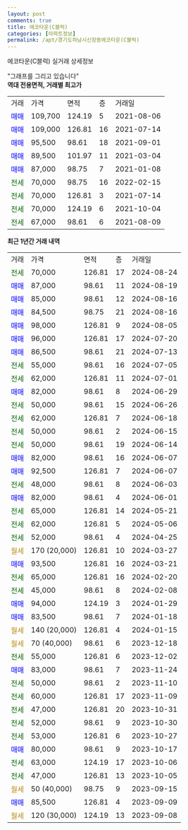 ```yaml
---
layout: post
comments: true
title: 에코타운(C블럭)
categories: [아파트정보]
permalink: /apt/경기도하남시신장동에코타운(C블럭)
---
```


에코타운(C블럭) 실거래 상세정보

<script type="text/javascript">
  google.charts.load('current', {'packages':['line', 'corechart']});
  google.charts.setOnLoadCallback(drawChart);

  function drawChart() {
    var data = new google.visualization.DataTable();
    data.addColumn('date', '거래일');
    data.addColumn('number', "매매");
    data.addColumn('number', "전세");
    data.addColumn('number', "전매");

    data.addRows([[new Date(Date.parse("2024-08-24")), null, 70000, null], [new Date(Date.parse("2024-08-19")), 87000, null, null], [new Date(Date.parse("2024-08-16")), 85000, null, null], [new Date(Date.parse("2024-08-16")), 84500, null, null], [new Date(Date.parse("2024-08-05")), 98000, null, null], [new Date(Date.parse("2024-07-20")), 96000, null, null], [new Date(Date.parse("2024-07-13")), 86500, null, null], [new Date(Date.parse("2024-07-05")), null, 55000, null], [new Date(Date.parse("2024-07-01")), null, 62000, null], [new Date(Date.parse("2024-06-29")), 82000, null, null], [new Date(Date.parse("2024-06-26")), null, 50000, null], [new Date(Date.parse("2024-06-18")), null, 62000, null], [new Date(Date.parse("2024-06-15")), null, 50000, null], [new Date(Date.parse("2024-06-14")), null, 50000, null], [new Date(Date.parse("2024-06-07")), 82000, null, null], [new Date(Date.parse("2024-06-07")), 92500, null, null], [new Date(Date.parse("2024-06-03")), null, 48000, null], [new Date(Date.parse("2024-06-01")), 82000, null, null], [new Date(Date.parse("2024-05-21")), null, 65000, null], [new Date(Date.parse("2024-05-06")), null, 62000, null], [new Date(Date.parse("2024-04-25")), null, 52000, null], [new Date(Date.parse("2024-03-27")), null, null, null], [new Date(Date.parse("2024-03-21")), 93500, null, null], [new Date(Date.parse("2024-02-20")), null, 65000, null], [new Date(Date.parse("2024-02-08")), null, 45000, null], [new Date(Date.parse("2024-01-29")), 94000, null, null], [new Date(Date.parse("2024-01-18")), 83500, null, null], [new Date(Date.parse("2024-01-15")), null, null, null], [new Date(Date.parse("2023-12-18")), null, null, null], [new Date(Date.parse("2023-12-02")), null, 55000, null], [new Date(Date.parse("2023-11-24")), 83000, null, null], [new Date(Date.parse("2023-11-10")), null, 50000, null], [new Date(Date.parse("2023-11-09")), null, 60000, null], [new Date(Date.parse("2023-10-31")), null, 47000, null], [new Date(Date.parse("2023-10-30")), null, 52000, null], [new Date(Date.parse("2023-10-27")), null, 53000, null], [new Date(Date.parse("2023-10-17")), 80000, null, null], [new Date(Date.parse("2023-10-06")), null, 63000, null], [new Date(Date.parse("2023-10-05")), null, 47000, null], [new Date(Date.parse("2023-09-15")), null, null, null], [new Date(Date.parse("2023-09-09")), 85500, null, null], [new Date(Date.parse("2023-09-08")), null, null, null]]);

    var options = {
      hAxis: {
        format: 'yyyy/MM/dd'
      },    
      lineWidth: 0,
      pointsVisible: true,    
      title: '최근 1년간 유형별 실거래가 분포',
      legend: { position: 'bottom' }
    };

    var formatter = new google.visualization.NumberFormat({pattern:'###,###'} );
    formatter.format(data, 1);
    formatter.format(data, 2);
    
    setTimeout(function() {
        var chart = new google.visualization.LineChart(document.getElementById('columnchart_material'));
        chart.draw(data, (options));
        document.getElementById('loading').style.display = 'none';
    }, 200);
  }
</script>


<div id="loading" style="z-index:20; display: block; margin-left: 0px">"그래프를 그리고 있습니다"</div>
<div id="columnchart_material" style="width: 95%; margin-left: 0px; display: block"></div>
<!-- contents start -->
<b>역대 전용면적, 거래별 최고가</b>
<table class="sortable">
    <tr>
      <td>거래</td>
      <td>가격</td>
      <td>면적</td>
      <td>층</td>
      <td>거래일</td>
    </tr>
        <tr>
          <td><a style="color: blue">매매</a></td>
          <td>109,700</td>
          <td>124.19</td>
          <td>5</td>
          <td>2021-08-06</td>
        </tr>            <tr>
          <td><a style="color: blue">매매</a></td>
          <td>109,000</td>
          <td>126.81</td>
          <td>16</td>
          <td>2021-07-14</td>
        </tr>            <tr>
          <td><a style="color: blue">매매</a></td>
          <td>95,500</td>
          <td>98.61</td>
          <td>18</td>
          <td>2021-09-01</td>
        </tr>            <tr>
          <td><a style="color: blue">매매</a></td>
          <td>89,500</td>
          <td>101.97</td>
          <td>11</td>
          <td>2021-03-04</td>
        </tr>            <tr>
          <td><a style="color: blue">매매</a></td>
          <td>87,000</td>
          <td>98.75</td>
          <td>7</td>
          <td>2021-01-08</td>
        </tr>        
        <tr>
              <td><a style="color: darkgreen">전세</a></td>
              <td>70,000</td>
              <td>98.75</td>
              <td>16</td>
              <td>2022-02-15</td>
            </tr>            <tr>
              <td><a style="color: darkgreen">전세</a></td>
              <td>70,000</td>
              <td>126.81</td>
              <td>3</td>
              <td>2021-07-14</td>
            </tr>            <tr>
              <td><a style="color: darkgreen">전세</a></td>
              <td>70,000</td>
              <td>124.19</td>
              <td>6</td>
              <td>2021-10-04</td>
            </tr>            <tr>
              <td><a style="color: darkgreen">전세</a></td>
              <td>67,000</td>
              <td>98.61</td>
              <td>6</td>
              <td>2021-08-09</td>
            </tr>        
    
</table>

<b>최근 1년간 거래 내역</b>

<table class="sortable">
    <tr>
      <td>거래</td>
      <td>가격</td>
      <td>면적</td>
      <td>층</td>
      <td>거래일</td>
    </tr>
    <tr>
      <td><a style="color: darkgreen">전세</a></td>
      <td>70,000</td>
      <td>126.81</td>
      <td>17</td>
      <td>2024-08-24</td>
    </tr>          <tr>
      <td><a style="color: blue">매매</a></td>
      <td>87,000</td>
      <td>98.61</td>
      <td>11</td>
      <td>2024-08-19</td>
    </tr>          <tr>
      <td><a style="color: blue">매매</a></td>
      <td>85,000</td>
      <td>98.61</td>
      <td>12</td>
      <td>2024-08-16</td>
    </tr>          <tr>
      <td><a style="color: blue">매매</a></td>
      <td>84,500</td>
      <td>98.75</td>
      <td>21</td>
      <td>2024-08-16</td>
    </tr>          <tr>
      <td><a style="color: blue">매매</a></td>
      <td>98,000</td>
      <td>126.81</td>
      <td>9</td>
      <td>2024-08-05</td>
    </tr>          <tr>
      <td><a style="color: blue">매매</a></td>
      <td>96,000</td>
      <td>126.81</td>
      <td>17</td>
      <td>2024-07-20</td>
    </tr>          <tr>
      <td><a style="color: blue">매매</a></td>
      <td>86,500</td>
      <td>98.61</td>
      <td>21</td>
      <td>2024-07-13</td>
    </tr>          <tr>
      <td><a style="color: darkgreen">전세</a></td>
      <td>55,000</td>
      <td>98.61</td>
      <td>16</td>
      <td>2024-07-05</td>
    </tr>          <tr>
      <td><a style="color: darkgreen">전세</a></td>
      <td>62,000</td>
      <td>126.81</td>
      <td>11</td>
      <td>2024-07-01</td>
    </tr>          <tr>
      <td><a style="color: blue">매매</a></td>
      <td>82,000</td>
      <td>98.61</td>
      <td>8</td>
      <td>2024-06-29</td>
    </tr>          <tr>
      <td><a style="color: darkgreen">전세</a></td>
      <td>50,000</td>
      <td>98.61</td>
      <td>15</td>
      <td>2024-06-26</td>
    </tr>          <tr>
      <td><a style="color: darkgreen">전세</a></td>
      <td>62,000</td>
      <td>126.81</td>
      <td>7</td>
      <td>2024-06-18</td>
    </tr>          <tr>
      <td><a style="color: darkgreen">전세</a></td>
      <td>50,000</td>
      <td>98.61</td>
      <td>2</td>
      <td>2024-06-15</td>
    </tr>          <tr>
      <td><a style="color: darkgreen">전세</a></td>
      <td>50,000</td>
      <td>98.61</td>
      <td>19</td>
      <td>2024-06-14</td>
    </tr>          <tr>
      <td><a style="color: blue">매매</a></td>
      <td>82,000</td>
      <td>98.61</td>
      <td>16</td>
      <td>2024-06-07</td>
    </tr>          <tr>
      <td><a style="color: blue">매매</a></td>
      <td>92,500</td>
      <td>126.81</td>
      <td>7</td>
      <td>2024-06-07</td>
    </tr>          <tr>
      <td><a style="color: darkgreen">전세</a></td>
      <td>48,000</td>
      <td>98.61</td>
      <td>8</td>
      <td>2024-06-03</td>
    </tr>          <tr>
      <td><a style="color: blue">매매</a></td>
      <td>82,000</td>
      <td>98.61</td>
      <td>4</td>
      <td>2024-06-01</td>
    </tr>          <tr>
      <td><a style="color: darkgreen">전세</a></td>
      <td>65,000</td>
      <td>126.81</td>
      <td>14</td>
      <td>2024-05-21</td>
    </tr>          <tr>
      <td><a style="color: darkgreen">전세</a></td>
      <td>62,000</td>
      <td>126.81</td>
      <td>5</td>
      <td>2024-05-06</td>
    </tr>          <tr>
      <td><a style="color: darkgreen">전세</a></td>
      <td>52,000</td>
      <td>98.61</td>
      <td>4</td>
      <td>2024-04-25</td>
    </tr>          <tr>
      <td><a style="color: darkgoldenrod">월세</a></td>
      <td>170 (20,000)</td>
      <td>126.81</td>
      <td>10</td>
      <td>2024-03-27</td>
    </tr>          <tr>
      <td><a style="color: blue">매매</a></td>
      <td>93,500</td>
      <td>126.81</td>
      <td>16</td>
      <td>2024-03-21</td>
    </tr>          <tr>
      <td><a style="color: darkgreen">전세</a></td>
      <td>65,000</td>
      <td>126.81</td>
      <td>16</td>
      <td>2024-02-20</td>
    </tr>          <tr>
      <td><a style="color: darkgreen">전세</a></td>
      <td>45,000</td>
      <td>98.61</td>
      <td>8</td>
      <td>2024-02-08</td>
    </tr>          <tr>
      <td><a style="color: blue">매매</a></td>
      <td>94,000</td>
      <td>124.19</td>
      <td>3</td>
      <td>2024-01-29</td>
    </tr>          <tr>
      <td><a style="color: blue">매매</a></td>
      <td>83,500</td>
      <td>98.61</td>
      <td>7</td>
      <td>2024-01-18</td>
    </tr>          <tr>
      <td><a style="color: darkgoldenrod">월세</a></td>
      <td>140 (20,000)</td>
      <td>126.81</td>
      <td>4</td>
      <td>2024-01-15</td>
    </tr>          <tr>
      <td><a style="color: darkgoldenrod">월세</a></td>
      <td>70 (40,000)</td>
      <td>98.61</td>
      <td>6</td>
      <td>2023-12-18</td>
    </tr>          <tr>
      <td><a style="color: darkgreen">전세</a></td>
      <td>55,000</td>
      <td>126.81</td>
      <td>6</td>
      <td>2023-12-02</td>
    </tr>          <tr>
      <td><a style="color: blue">매매</a></td>
      <td>83,000</td>
      <td>98.61</td>
      <td>7</td>
      <td>2023-11-24</td>
    </tr>          <tr>
      <td><a style="color: darkgreen">전세</a></td>
      <td>50,000</td>
      <td>98.61</td>
      <td>2</td>
      <td>2023-11-10</td>
    </tr>          <tr>
      <td><a style="color: darkgreen">전세</a></td>
      <td>60,000</td>
      <td>126.81</td>
      <td>17</td>
      <td>2023-11-09</td>
    </tr>          <tr>
      <td><a style="color: darkgreen">전세</a></td>
      <td>47,000</td>
      <td>126.81</td>
      <td>20</td>
      <td>2023-10-31</td>
    </tr>          <tr>
      <td><a style="color: darkgreen">전세</a></td>
      <td>52,000</td>
      <td>98.61</td>
      <td>9</td>
      <td>2023-10-30</td>
    </tr>          <tr>
      <td><a style="color: darkgreen">전세</a></td>
      <td>53,000</td>
      <td>126.81</td>
      <td>6</td>
      <td>2023-10-27</td>
    </tr>          <tr>
      <td><a style="color: blue">매매</a></td>
      <td>80,000</td>
      <td>98.61</td>
      <td>9</td>
      <td>2023-10-17</td>
    </tr>          <tr>
      <td><a style="color: darkgreen">전세</a></td>
      <td>63,000</td>
      <td>124.19</td>
      <td>17</td>
      <td>2023-10-06</td>
    </tr>          <tr>
      <td><a style="color: darkgreen">전세</a></td>
      <td>47,000</td>
      <td>126.81</td>
      <td>13</td>
      <td>2023-10-05</td>
    </tr>          <tr>
      <td><a style="color: darkgoldenrod">월세</a></td>
      <td>50 (40,000)</td>
      <td>98.75</td>
      <td>9</td>
      <td>2023-09-15</td>
    </tr>          <tr>
      <td><a style="color: blue">매매</a></td>
      <td>85,500</td>
      <td>126.81</td>
      <td>4</td>
      <td>2023-09-09</td>
    </tr>          <tr>
      <td><a style="color: darkgoldenrod">월세</a></td>
      <td>120 (30,000)</td>
      <td>124.19</td>
      <td>13</td>
      <td>2023-09-08</td>
    </tr>      </table>
<!-- contents end -->    

